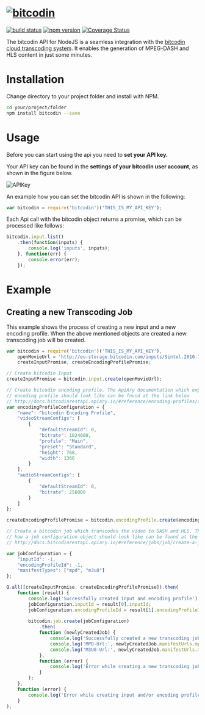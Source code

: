 # [![bitcodin](http://www.bitcodin.com/wp-content/uploads/2014/10/bitcodin-small.gif)](http://www.bitcodin.com)
[![build status](https://travis-ci.org/bitmovin/bitcodin-node.svg)](https://travis-ci.org/bitmovin/bitcodin-node)
[![npm version](https://badge.fury.io/js/bitcodin.svg)](http://badge.fury.io/js/bitcodin)
[![Coverage Status](https://coveralls.io/repos/bitmovin/bitcodin-node/badge.svg?branch=master)](https://coveralls.io/r/bitmovin/bitcodin-node?branch=master)

The bitcodin API for NodeJS is a seamless integration with the [bitcodin cloud transcoding system](http://www.bitcodin.com). It enables the generation of MPEG-DASH and HLS content in just some minutes.

# Installation
Change directory to your project folder and install with NPM.

```bash
cd your/project/folder
npm install bitcodin --save
```

# Usage

Before you can start using the api you need to **set your API key.**

Your API key can be found in the **settings of your bitcodin user account**, as shown in the figure below.

![APIKey](http://www.bitcodin.com/wp-content/uploads/2015/06/api_key.png)

An example how you can set the bitcodin API is shown in the following:

```javascript
var bitcodin = require('bitcodin')('THIS_IS_MY_API_KEY');
```

Each Api call with the bitcodin object returns a promise, which can be processed like follows:

```javascript
bitcodin.input.list()
    .then(function(inputs) {
        console.log('inputs', inputs);
    }, function(err) {
        console.error(err);
    });
```

# Example
## Creating a new Transcoding Job

This example shows the process of creating a new input and a new encoding profile. 
When the above mentioned objects are created a new transcoding job will be created.

```javascript
var bitcodin = require('bitcodin')('THIS_IS_MY_API_KEY'),
    openMovieUrl = 'http://eu-storage.bitcodin.com/inputs/Sintel.2010.720p.mkv',
    createInputPromise, createEncodingProfilePromise;

// Create bitcodin Input
createInputPromise = bitcodin.input.create(openMovieUrl);

// Create bitcodin encoding profile. The ApiAry documentation which explains how such a
// encoding profile should look like can be found at the link below
// http://docs.bitcodinrestapi.apiary.io/#reference/encoding-profiles/create-an-encoding-profile
var encodingProfileConfiguration = {
    "name": "bitcodin Encoding Profile",
    "videoStreamConfigs": [
        {
            "defaultStreamId": 0,
            "bitrate": 1024000,
            "profile": "Main",
            "preset": "Standard",
            "height": 768,
            "width": 1366
        }
    ],
    "audioStreamConfigs": [
        {
            "defaultStreamId": 0,
            "bitrate": 256000
        }
    ]
};

createEncodingProfilePromise = bitcodin.encodingProfile.create(encodingProfileConfiguration);

// Create a bitcodin job which transcodes the video to DASH and HLS. The ApiAry documentation which explains
// how a job configuration object should look like can be found at the following link below
// http://docs.bitcodinrestapi.apiary.io/#reference/jobs/job/create-a-job

var jobConfiguration = {
    "inputId": -1,
    "encodingProfileId": -1,
    "manifestTypes": ["mpd", "m3u8"]
};

Q.all([createInputPromise, createEncodingProfilePromise]).then(
    function (result) {
        console.log('Successfully created input and encoding profile');
        jobConfiguration.inputId = result[0].inputId;
        jobConfiguration.encodingProfileId = result[1].encodingProfileId;
        
        bitcodin.job.create(jobConfiguration)
            .then(
            function (newlyCreatedJob) {
                console.log('Successfully created a new transcoding job:', newlyCreatedJob);
                console.log('MPD-Url:', newlyCreatedJob.manifestUrls.mpdUrl);
                console.log('M3U8-Url:', newlyCreatedJob.manifestUrls.m3u8Url);
            },
            function (error) {
                console.log('Error while creating a new transcoding job:', error);
            }
        );
    },
    function (error) {
        console.log('Error while creating input and/or encoding profile:', error);
    }
);
```

